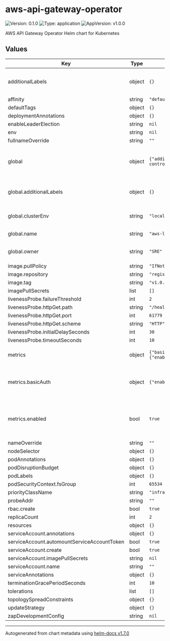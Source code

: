 # aws-api-gateway-operator

![Version: 0.1.0](https://img.shields.io/badge/Version-0.1.0-informational?style=flat-square) ![Type: application](https://img.shields.io/badge/Type-application-informational?style=flat-square) ![AppVersion: v1.0.0](https://img.shields.io/badge/AppVersion-v1.0.0-informational?style=flat-square)

AWS API Gateway Operator Helm chart for Kubernetes

## Values

| Key | Type | Default | Description |
|-----|------|---------|-------------|
| additionalLabels | object | `{}` | Labels to add to each object of the chart. |
| affinity | string | `"default"` |  |
| defaultTags | object | `{}` |  |
| deploymentAnnotations | object | `{}` |  |
| enableLeaderElection | string | `nil` |  |
| env | string | `nil` |  |
| fullnameOverride | string | `""` |  |
| global | object | `{"additionalLabels":{},"clusterEnv":"local","name":"aws-load-balancer-controller","owner":"SRE"}` | Global variables for us in all charts and sub charts |
| global.additionalLabels | object | `{}` | Additional labels to apply to all resources |
| global.clusterEnv | string | `"local"` | Environment (local, dev, qa, prod) |
| global.name | string | `"aws-load-balancer-controller"` | Name of the application |
| global.owner | string | `"SRE"` | Team which "owns" the application |
| image.pullPolicy | string | `"IfNotPresent"` |  |
| image.repository | string | `"registry.gitlab.com/mintel/satoshi/tools/aws-api-gateway-operator"` |  |
| image.tag | string | `"v1.0.0"` |  |
| imagePullSecrets | list | `[]` |  |
| livenessProbe.failureThreshold | int | `2` |  |
| livenessProbe.httpGet.path | string | `"/healthz"` |  |
| livenessProbe.httpGet.port | int | `61779` |  |
| livenessProbe.httpGet.scheme | string | `"HTTP"` |  |
| livenessProbe.initialDelaySeconds | int | `30` |  |
| livenessProbe.timeoutSeconds | int | `10` |  |
| metrics | object | `{"basicAuth":{"enabled":false,"passwordKey":"","secretName":"","usernameKey":""},"enabled":true}` | Prometheus Exporter / Metrics |
| metrics.basicAuth | object | `{"enabled":false,"passwordKey":"","secretName":"","usernameKey":""}` | Scheme (HTTP ot HTTPS)  scheme: HTTP |
| metrics.enabled | bool | `true` | Enable Prometheus to access aplpication metrics endpoints |
| nameOverride | string | `""` |  |
| nodeSelector | object | `{}` |  |
| podAnnotations | object | `{}` |  |
| podDisruptionBudget | object | `{}` |  |
| podLabels | object | `{}` |  |
| podSecurityContext.fsGroup | int | `65534` |  |
| priorityClassName | string | `"infra"` |  |
| probeAddr | string | `""` |  |
| rbac.create | bool | `true` |  |
| replicaCount | int | `2` |  |
| resources | object | `{}` |  |
| serviceAccount.annotations | object | `{}` |  |
| serviceAccount.automountServiceAccountToken | bool | `true` |  |
| serviceAccount.create | bool | `true` |  |
| serviceAccount.imagePullSecrets | string | `nil` |  |
| serviceAccount.name | string | `""` |  |
| serviceAnnotations | object | `{}` |  |
| terminationGracePeriodSeconds | int | `10` |  |
| tolerations | list | `[]` |  |
| topologySpreadConstraints | object | `{}` |  |
| updateStrategy | object | `{}` |  |
| zapDevelopmentConfig | string | `nil` |  |

----------------------------------------------
Autogenerated from chart metadata using [helm-docs v1.7.0](https://github.com/norwoodj/helm-docs/releases/v1.7.0)
